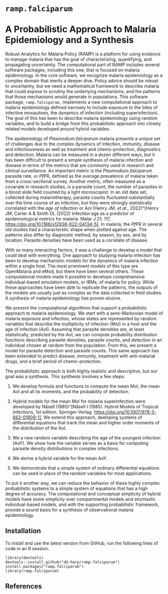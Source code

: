 # `ramp.falciparum` <br><br> A Probabilistic Approach to Malaria Epidemiology and a Synthesis

Robust Analytics for Malaria Policy (RAMP) is a platform for using evidence to manage malaria that has the goal of characterizing, quantifying, and propagating uncertainty. The computational part of RAMP includes several software packages, including this one, that is focused on malaria epidemiology. In the core software, we recognize malaria epidemiology as a complex domain that merits a deeper dive.
Policy advice should be robust to uncertainty, but we need a mathematical framework to describe malaria that could expose to scrutiny the underlying mechanisms, and the patterns that those mechanisms would generate in populations.
This software package, `ramp.falciparum,` implements a new computational approach to malaria epidemiology defined narrowly to include exposure to the bites of infective mosquitoes, the dynamics of infection (including superinfection). The goal of this has been to describe malaria epidemiology using random variables, and to build a bridge from this probabilistic approach into closely related models developed around hybrid variables. 

The epidemiology of *Plasmodium falciparum* malaria presents a unique set of challenges due to the complex dynamics of infection, immunity, disease and infectiousness as well as treatment and chemo-protection, diagnostics and detection. Malaria can be measured in a dozen different ways, but it has been difficult to present a simple synthesis of malaria infection and disease in terms of the metrics that are commonly used in research and clinical surveillance. An important metric is the *Plasmodium falciparum* parasite rate, or *Pf*PR, defined as the average prevalence of malaria taken from a cross-sectional survey. Another metric, often measured as a covariate in research studies, is a parasite count, the number of parasites in a blood slide field counted by a light microscopist. In an old data set, collected during malariotherapy, parasite counts fluctuated substantially over the time course of an infection, but they were strongly statistically correlated with the *age of infection* or AoI (Henry JM, *et al.*, 2022)^[Henry JM, Carter A & Smith DL (2022) Infection age as a predictor of epidemiological metrics for malaria. Malar J 21; 117, https://doi.org/10.1186/s12936-022-04134-5]. In malaria, the *Pf*PR in several old studies had a characterstic shape when plotted against age. The patterns also differ by diagnostic method, by season, by sex, and by location. Parasite densities have been used as a correlate of disease.   


With so many interacting factors, it was a challenge to develop a model that could deal with everything. One approach to studying malaria infection has been to develop mechanistic models for the dynamics of malaria infection within a single host. The most prominent models of this type are OpenMalaria and eMod, but there have been several others. These computational models made it possible to develope comprehensive individual-based simulation models, or IBMs, of malaria for policy. While these approaches have been able to replicate the patterns, the outputs of the models are usually just as complex as the data collected in field studies. A synthesis of malaria epidemiology has proven elusive. 

We present the computational algorithms that support a probabilistic approach to malaria epidemiology.  We start with a semi-Markovian model of malaria exposure and infection, whose states are represented by random variables that describe the multiplicity of infection (MoI) in a host and the age of infection (AoI). Assuming that parasite densities are, at least statistically, predicted by the AoI, we can compute probability distribution functions describing parasite densities, parasite counts, and detection in an individual chosen at random from the population. From this, we present a model for parasite detection and parasite counts. This same approach has been extended to predict disease, immunity, treatment with anti-malarial drugs, and a brief period of chemo-protection. 

The probabilistic approach is both highly realistic and descriptive, but our goal was a synthesis. This synthesis involves a few steps:

1. We develop formula and functions to compute the mean MoI, the mean AoI and all its moments, and the probability of detection. 

2. Hybrid models for the mean MoI for malaria superinfection were developed by Nåsell (1985)^[Nåsell I (1985). Hybrid Models of Tropical Infections, 1st edition. Springer-Verlag. https://doi.org/10.1007/978-3-662-01609-1], We extend this approach, deeloping systems of differential equations that track the mean and higher order moments of the distribution of the AoI. 

3. We a new random variable describing the age of the youngest infection (AoY). We show how the variable serves as a basis for computing parasite density distributions in complex infections. 

4. We derive a hybrid variable for the mean AoY. 

5. We demonstrate that a simple system of ordinary differential equations can be used in place of the random variables for most applications. 

To put it another way, we can reduce the behavior of these highly complex probabilistic systems to a simple system of equations that has a high degree of accuracy. The computational and conceptual simplicity of hybrid models have some simplicity over compartmental models and stochastic individual-based models, and with the supporting probabilistic framework, provide a sound basis for a synthesis of observational malaria epidemiology. 

## Installation

To install and use the latest version from GitHub, run the following lines of code in an R session.

```
library(devtools)
devtools::install_github("dd-harp/ramp.falciparum")
install.packages("ramp.falciparum")
library(ramp.falciparum)
```


## References


